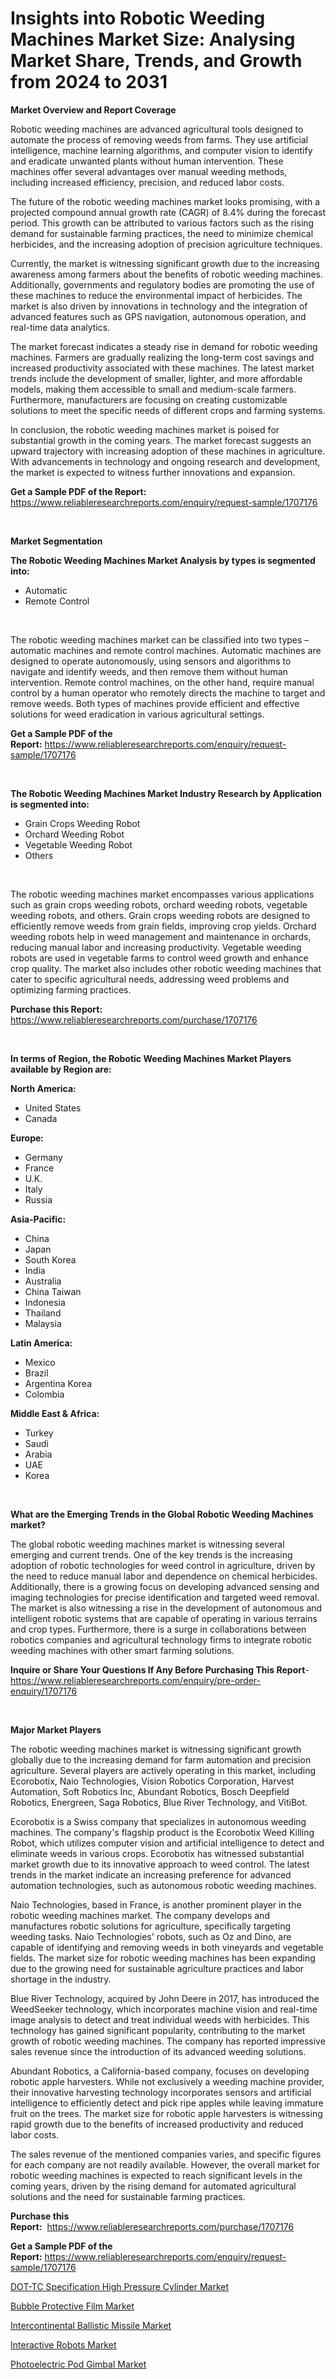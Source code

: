 <p><h1>Insights into Robotic Weeding Machines Market Size: Analysing Market Share, Trends, and Growth from 2024 to 2031</h1></p><p><strong>Market Overview and Report Coverage</strong></p>
<p><p>Robotic weeding machines are advanced agricultural tools designed to automate the process of removing weeds from farms. They use artificial intelligence, machine learning algorithms, and computer vision to identify and eradicate unwanted plants without human intervention. These machines offer several advantages over manual weeding methods, including increased efficiency, precision, and reduced labor costs.</p><p>The future of the robotic weeding machines market looks promising, with a projected compound annual growth rate (CAGR) of 8.4% during the forecast period. This growth can be attributed to various factors such as the rising demand for sustainable farming practices, the need to minimize chemical herbicides, and the increasing adoption of precision agriculture techniques.</p><p>Currently, the market is witnessing significant growth due to the increasing awareness among farmers about the benefits of robotic weeding machines. Additionally, governments and regulatory bodies are promoting the use of these machines to reduce the environmental impact of herbicides. The market is also driven by innovations in technology and the integration of advanced features such as GPS navigation, autonomous operation, and real-time data analytics.</p><p>The market forecast indicates a steady rise in demand for robotic weeding machines. Farmers are gradually realizing the long-term cost savings and increased productivity associated with these machines. The latest market trends include the development of smaller, lighter, and more affordable models, making them accessible to small and medium-scale farmers. Furthermore, manufacturers are focusing on creating customizable solutions to meet the specific needs of different crops and farming systems.</p><p>In conclusion, the robotic weeding machines market is poised for substantial growth in the coming years. The market forecast suggests an upward trajectory with increasing adoption of these machines in agriculture. With advancements in technology and ongoing research and development, the market is expected to witness further innovations and expansion.</p></p>
<p><strong>Get a Sample PDF of the Report:</strong> <a href="https://www.reliableresearchreports.com/enquiry/request-sample/1707176">https://www.reliableresearchreports.com/enquiry/request-sample/1707176</a></p>
<p>&nbsp;</p>
<p><strong>Market Segmentation</strong></p>
<p><strong>The Robotic Weeding Machines Market Analysis by types is segmented into:</strong></p>
<p><ul><li>Automatic</li><li>Remote Control</li></ul></p>
<p>&nbsp;</p>
<p><p>The robotic weeding machines market can be classified into two types – automatic machines and remote control machines. Automatic machines are designed to operate autonomously, using sensors and algorithms to navigate and identify weeds, and then remove them without human intervention. Remote control machines, on the other hand, require manual control by a human operator who remotely directs the machine to target and remove weeds. Both types of machines provide efficient and effective solutions for weed eradication in various agricultural settings.</p></p>
<p><strong>Get a Sample PDF of the Report:</strong>&nbsp;<a href="https://www.reliableresearchreports.com/enquiry/request-sample/1707176">https://www.reliableresearchreports.com/enquiry/request-sample/1707176</a></p>
<p>&nbsp;</p>
<p><strong>The Robotic Weeding Machines Market Industry Research by Application is segmented into:</strong></p>
<p><ul><li>Grain Crops Weeding Robot</li><li>Orchard Weeding Robot</li><li>Vegetable Weeding Robot</li><li>Others</li></ul></p>
<p>&nbsp;</p>
<p><p>The robotic weeding machines market encompasses various applications such as grain crops weeding robots, orchard weeding robots, vegetable weeding robots, and others. Grain crops weeding robots are designed to efficiently remove weeds from grain fields, improving crop yields. Orchard weeding robots help in weed management and maintenance in orchards, reducing manual labor and increasing productivity. Vegetable weeding robots are used in vegetable farms to control weed growth and enhance crop quality. The market also includes other robotic weeding machines that cater to specific agricultural needs, addressing weed problems and optimizing farming practices.</p></p>
<p><strong>Purchase this Report:</strong>&nbsp; <a href="https://www.reliableresearchreports.com/purchase/1707176">https://www.reliableresearchreports.com/purchase/1707176</a></p>
<p>&nbsp;</p>
<p><strong>In terms of Region, the Robotic Weeding Machines Market Players available by Region are:</strong></p>
<p>
    <p> <strong> North America: </strong>
        <ul>
            <li>United States</li>
            <li>Canada</li>
        </ul>
        </p> 
    <p> <strong> Europe: </strong>
        <ul>
            <li>Germany</li>
            <li>France</li>
            <li>U.K.</li>
            <li>Italy</li>
            <li>Russia</li>
        </ul>
        </p> 
    <p> <strong> Asia-Pacific: </strong>
        <ul>
            <li>China</li>
            <li>Japan</li>
            <li>South Korea</li>
            <li>India</li>
            <li>Australia</li>
            <li>China Taiwan</li>
            <li>Indonesia</li>
            <li>Thailand</li>
            <li>Malaysia</li>
        </ul>
        </p> 
    <p> <strong> Latin America: </strong>
        <ul>
            <li>Mexico</li>
            <li>Brazil</li>
            <li>Argentina Korea</li>
            <li>Colombia</li>
        </ul>
        </p> 
    <p> <strong> Middle East & Africa: </strong>
        <ul>
            <li>Turkey</li>
            <li>Saudi</li>
            <li>Arabia</li>
            <li>UAE</li>
            <li>Korea</li>
        </ul>
    </p>
    </p>
<p>&nbsp;</p>
<p><strong>What are the Emerging Trends in the Global Robotic Weeding Machines market?</strong></p>
<p><p>The global robotic weeding machines market is witnessing several emerging and current trends. One of the key trends is the increasing adoption of robotic technologies for weed control in agriculture, driven by the need to reduce manual labor and dependence on chemical herbicides. Additionally, there is a growing focus on developing advanced sensing and imaging technologies for precise identification and targeted weed removal. The market is also witnessing a rise in the development of autonomous and intelligent robotic systems that are capable of operating in various terrains and crop types. Furthermore, there is a surge in collaborations between robotics companies and agricultural technology firms to integrate robotic weeding machines with other smart farming solutions.</p></p>
<p><strong>Inquire or Share Your Questions If Any Before Purchasing This Report</strong>- <a href="https://www.reliableresearchreports.com/enquiry/pre-order-enquiry/1707176">https://www.reliableresearchreports.com/enquiry/pre-order-enquiry/1707176</a></p>
<p>&nbsp;</p>
<p><strong>Major Market Players</strong></p>
<p><p>The robotic weeding machines market is witnessing significant growth globally due to the increasing demand for farm automation and precision agriculture. Several players are actively operating in this market, including Ecorobotix, Naio Technologies, Vision Robotics Corporation, Harvest Automation, Soft Robotics Inc, Abundant Robotics, Bosch Deepfield Robotics, Energreen, Saga Robotics, Blue River Technology, and VitiBot.</p><p>Ecorobotix is a Swiss company that specializes in autonomous weeding machines. The company's flagship product is the Ecorobotix Weed Killing Robot, which utilizes computer vision and artificial intelligence to detect and eliminate weeds in various crops. Ecorobotix has witnessed substantial market growth due to its innovative approach to weed control. The latest trends in the market indicate an increasing preference for advanced automation technologies, such as autonomous robotic weeding machines.</p><p>Naio Technologies, based in France, is another prominent player in the robotic weeding machines market. The company develops and manufactures robotic solutions for agriculture, specifically targeting weeding tasks. Naio Technologies' robots, such as Oz and Dino, are capable of identifying and removing weeds in both vineyards and vegetable fields. The market size for robotic weeding machines has been expanding due to the growing need for sustainable agriculture practices and labor shortage in the industry.</p><p>Blue River Technology, acquired by John Deere in 2017, has introduced the WeedSeeker technology, which incorporates machine vision and real-time image analysis to detect and treat individual weeds with herbicides. This technology has gained significant popularity, contributing to the market growth of robotic weeding machines. The company has reported impressive sales revenue since the introduction of its advanced weeding solutions.</p><p>Abundant Robotics, a California-based company, focuses on developing robotic apple harvesters. While not exclusively a weeding machine provider, their innovative harvesting technology incorporates sensors and artificial intelligence to efficiently detect and pick ripe apples while leaving immature fruit on the trees. The market size for robotic apple harvesters is witnessing rapid growth due to the benefits of increased productivity and reduced labor costs.</p><p>The sales revenue of the mentioned companies varies, and specific figures for each company are not readily available. However, the overall market for robotic weeding machines is expected to reach significant levels in the coming years, driven by the rising demand for automated agricultural solutions and the need for sustainable farming practices.</p></p>
<p><strong>Purchase this Report:</strong>&nbsp;&nbsp;<a href="https://www.reliableresearchreports.com/purchase/1707176">https://www.reliableresearchreports.com/purchase/1707176</a></p>
<p></p>
<p><strong>Get a Sample PDF of the Report:</strong>&nbsp;<a href="https://www.reliableresearchreports.com/enquiry/request-sample/1707176">https://www.reliableresearchreports.com/enquiry/request-sample/1707176</a></p>
<p><p><a href="https://issuu.com/reportprime-2/docs/dot-tc-specification-high-pressure-cylinder-market">DOT-TC Specification High Pressure Cylinder Market</a></p><p><a href="https://medium.com/@laurenhunter26/bubble-protective-film-market-comprehensive-assessment-by-type-application-and-geography-32cacc6dfb17">Bubble Protective Film Market</a></p><p><a href="https://github.com/luckyshygirl/Market-Research-Report-List-2/blob/main/intercontinental-ballistic-missile-market.md">Intercontinental Ballistic Missile Market</a></p><p><a href="https://github.com/vimar16th/Market-Research-Report-List-2/blob/main/interactive-robots-market.md">Interactive Robots Market</a></p><p><a href="https://issuu.com/reportprime-2/docs/photoelectric-pod-gimbal-market-size-2030.pptx">Photoelectric Pod Gimbal Market</a></p></p>